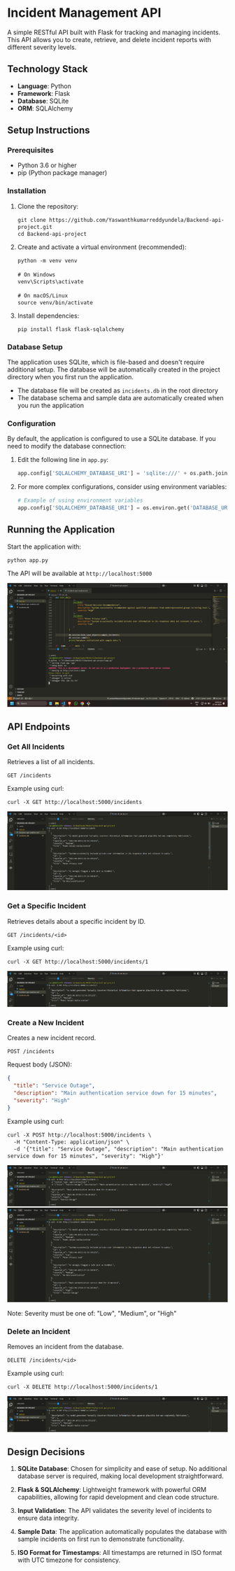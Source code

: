 # Incident Management API

A simple RESTful API built with Flask for tracking and managing incidents. This API allows you to create, retrieve, and delete incident reports with different severity levels.

## Technology Stack

- **Language**: Python
- **Framework**: Flask
- **Database**: SQLite
- **ORM**: SQLAlchemy

## Setup Instructions

### Prerequisites

- Python 3.6 or higher
- pip (Python package manager)

### Installation

1. Clone the repository:
   ```
   git clone https://github.com/Yaswanthkumarreddyundela/Backend-api-project.git
   cd Backend-api-project
   ```

2. Create and activate a virtual environment (recommended):
   ```
   python -m venv venv
   
   # On Windows
   venv\Scripts\activate
   
   # On macOS/Linux
   source venv/bin/activate
   ```

3. Install dependencies:
   ```
   pip install flask flask-sqlalchemy
   ```

### Database Setup

The application uses SQLite, which is file-based and doesn't require additional setup. The database will be automatically created in the project directory when you first run the application.

- The database file will be created as `incidents.db` in the root directory
- The database schema and sample data are automatically created when you run the application

### Configuration

By default, the application is configured to use a SQLite database. If you need to modify the database connection:

1. Edit the following line in `app.py`:
   ```python
   app.config['SQLALCHEMY_DATABASE_URI'] = 'sqlite:///' + os.path.join(BASE_DIR, 'incidents.db')
   ```

2. For more complex configurations, consider using environment variables:
   ```python
   # Example of using environment variables
   app.config['SQLALCHEMY_DATABASE_URI'] = os.environ.get('DATABASE_URL', 'sqlite:///' + os.path.join(BASE_DIR, 'incidents.db'))
   ```

## Running the Application

Start the application with:

```
python app.py
```

The API will be available at `http://localhost:5000`

![Running the Application](images/0.png)

## API Endpoints

### Get All Incidents

Retrieves a list of all incidents.

```
GET /incidents
```

Example using curl:
```
curl -X GET http://localhost:5000/incidents
```
![Get All Incidents](images/1.png)
### Get a Specific Incident

Retrieves details about a specific incident by ID.

```
GET /incidents/<id>
```

Example using curl:
```
curl -X GET http://localhost:5000/incidents/1
```

![Get a Specific Incident](images/4.png)

### Create a New Incident

Creates a new incident record.

```
POST /incidents
```

Request body (JSON):
```json
{
  "title": "Service Outage",
  "description": "Main authentication service down for 15 minutes",
  "severity": "High"
}
```

Example using curl:
```
curl -X POST http://localhost:5000/incidents \
  -H "Content-Type: application/json" \
  -d '{"title": "Service Outage", "description": "Main authentication service down for 15 minutes", "severity": "High"}'
```
![Create a New Incident](images/2.png)
![](images/3.png)

Note: Severity must be one of: "Low", "Medium", or "High"

### Delete an Incident

Removes an incident from the database.

```
DELETE /incidents/<id>
```

Example using curl:
```
curl -X DELETE http://localhost:5000/incidents/1
```
![Delete an Incident](images/4.png)
## Design Decisions

1. **SQLite Database**: Chosen for simplicity and ease of setup. No additional database server is required, making local development straightforward.

2. **Flask & SQLAlchemy**: Lightweight framework with powerful ORM capabilities, allowing for rapid development and clean code structure.

3. **Input Validation**: The API validates the severity level of incidents to ensure data integrity.

4. **Sample Data**: The application automatically populates the database with sample incidents on first run to demonstrate functionality.

5. **ISO Format for Timestamps**: All timestamps are returned in ISO format with UTC timezone for consistency.
